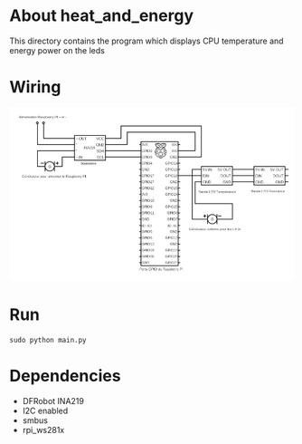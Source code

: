 # About heat_and_energy

This directory contains the program which displays CPU temperature and energy power on the leds

# Wiring

![wire](/docs/circuit_diagrams/realistic_gauges_circuit.png)

# Run

```
sudo python main.py
```

# Dependencies

- DFRobot INA219
- I2C enabled
- smbus
- rpi_ws281x